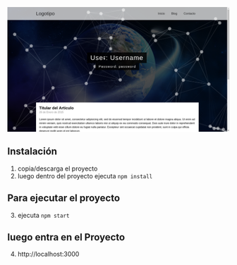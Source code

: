 ![ScreenShot](screenshot.png)

## Instalación
1. copia/descarga el proyecto
2. luego dentro del proyecto ejecuta `npm install`

## Para ejecutar el proyecto
3. ejecuta `npm start`

## luego entra en el Proyecto
4. http://localhost:3000
